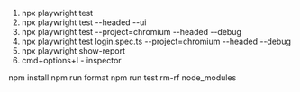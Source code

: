 1. npx playwright test
2. npx playwright test --headed --ui
3. npx playwright test --project=chromium --headed --debug
4. npx playwright test login.spec.ts --project=chromium --headed --debug
5. npx playwright show-report
6. cmd+options+I - inspector

npm install
npm run format
npm run test
rm-rf node_modules
